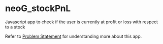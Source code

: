 # neoG_stockPnL
 Javascript app to check if the user is currently at profit or loss with respect to a stock

Refer to [Problem Statement](https://github.com/tanaypratap/build/blob/main/basics/profit-or-loss.md) for understanding more about this app.
